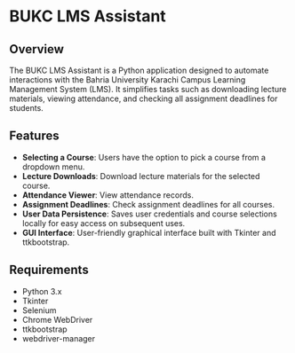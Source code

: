 # BUKC LMS Assistant

## Overview

The BUKC LMS Assistant is a Python application designed to automate interactions with the Bahria University Karachi Campus Learning Management System (LMS). It simplifies tasks such as downloading lecture materials, viewing attendance, and checking all assignment deadlines for students.

## Features

- **Selecting a Course**: Users have the option to pick a course from a dropdown menu.
- **Lecture Downloads**: Download lecture materials for the selected course.
- **Attendance Viewer**: View attendance records.
- **Assignment Deadlines**: Check assignment deadlines for all courses.
- **User Data Persistence**: Saves user credentials and course selections locally for easy access on subsequent uses.
- **GUI Interface**: User-friendly graphical interface built with Tkinter and ttkbootstrap.

## Requirements

- Python 3.x
- Tkinter
- Selenium
- Chrome WebDriver
- ttkbootstrap
- webdriver-manager


